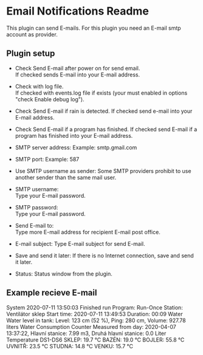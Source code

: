 Email Notifications Readme
====

This plugin can send E-mails. For this plugin you need an E-mail smtp account as provider.

Plugin setup
-----------
* Check Send E-mail after power on for send email.    
  If checked sends E-mail into your E-mail address.

* Check with log file.  
  If checked with events.log file if exists (your must enabled in options "check Enable debug log").

* Check Send E-mail if rain is detected.
  If checked send e-mail into your E-mail address.  

* Check Send E-mail if a program has finished.
  If checked send E-mail if a program has finished into your E-mail address.  

* SMTP server address:
  Example: smtp.gmail.com

* SMTP port:
  Example: 587

* Use SMTP username as sender:
  Some SMTP providers prohibit to use another sender than the same mail user.

* SMTP username:  
  Type your E-mail password.

* SMTP password:  
  Type your E-mail password.

* Send E-mail to:  
  Type more E-mail address for recipient E-mail post office.
  
* E-mail subject:
  Type E-mail subject for send E-mail.  

* Save and send it later:
  If there is no Internet connection, save and send it later.

* Status:
  Status window from the plugin.


Example recieve E-mail
-----------
System 2020-07-11 13:50:03
Finished run
Program: Run-Once
Station: Ventilátor sklep
Start time: 2020-07-11 13:49:53
Duration: 00:09
Water
Water level in tank: Level: 123 cm (52 %), Ping: 280 cm, Volume: 927.78 liters
Water Consumption Counter
Measured from day: 2020-04-07 13:37:22, Hlavní stanice: 7.99 m3, Druhá hlavní stanice: 0.0 Liter
Temperature DS1-DS6
SKLEP: 19.7 ℃
BAZÉN: 19.0 ℃
BOJLER: 55.8 ℃
UVNITŘ: 23.5 ℃
STUDNA: 14.8 ℃
VENKU: 15.7 ℃
  
